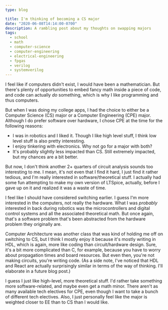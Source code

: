 ```yaml
---
type: blog

title: I'm thinking of becoming a CS major
date: "2020-06-08T14:14:00-0700"
description: A rambling post about my thoughts on swapping majors
tags:
  - school
  - math
  - computer-science
  - computer-engineering
  - electrical-engineering
  - fpgas
  - verilog
  - systemverilog
---
```


I feel like if computers didn't exist, I would have been a mathematician. But there's plenty of opportunities to embed fancy math inside a piece of code, and code can actually _do_ something, which is why I like programming and thus computers.

But when I was doing my college apps, I had the choice to either be a Computer Science (CS) major or a Computer Engineering (CPE) major. Although I do prefer software over hardware, I chose CPE at the time for the following reasons:

- I was in robotics and I liked it. Though I like high level stuff, I think low level stuff is also pretty interesting.
- I enjoy tinkering with electronics. Why not go for a major with both?
- It's probably slightly less impacted than CS. Still extremely impacted, but my chances are a bit better.

But now, I don't think another 2+ quarters of circuit analysis sounds too interesting to me. I mean, it's not even that I find it hard, I just find it rather tedious, and I'm really interested in software/theoretical stuff. I actually had some fun attempting to make my own version of LTSpice, actually, before I gave up on it and realized it was a waste of time.

I feel like I should have considered switching earlier. I guess I'm more interested in the computers, not really the hardware. What I was _probably_ interested in back during robotics was the microcontrollers and digital control systems and all the associated theoretical math. But once again, that's a software problem that's been abstracted from the hardware problem they originally are.

Computer Architecture was another class that was kind of holding me off on switching to CS, but I think I mostly enjoy it because it's mostly writing in HDL, which is again, more like coding than circuit/hardware design. Sure, it's a bit more complicated than C, for example, because you have to worry about propagation times and board resources. But even then, you're not making circuits, you're writing code. (As a side note, I've noticed that HDL and React are actually surprisingly similar in terms of the way of thinking. I'll elaborate in a future blog post.)

I guess I just like high-level, more theoretical stuff. I'd rather take something more software-related, and maybe even get a math minor. There aren't as many available tech electives for CPE, even though I want to take a bunch of different tech electives. Also, I just personally feel like the major is weighted closer to EE than to CS than I would like.
